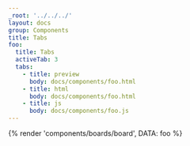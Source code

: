```yaml
---
_root: '../../../'
layout: docs
group: Components
title: Tabs
foo:
  title: Tabs
  activeTab: 3
  tabs:
    - title: preview
      body: docs/components/foo.html
    - title: html
      body: docs/components/foo.html
    - title: js
      body: docs/components/foo.js
---
```


{% render 'components/boards/board', DATA: foo %}

